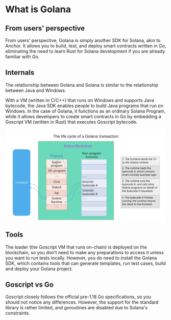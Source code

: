 # What is Golana

## From users' perspective

From users' perspective, Golana is simply another SDK for Solana, akin to Anchor. It allows you to build, test, and deploy smart contracts written in Go, eliminating the need to learn Rust for Solana development if you are already familiar with Go.

## Internals

The relationship between Golana and Solana is similar to the relationship between Java and Windows.

With a VM (written in C/C++) that runs on Windows and supports Java bytecode, the Java SDK enables people to build Java programs that run on Windows. In the case of Golana, it functions as an ordinary Solana Program, while it allows developers to create smart contracts in Go by embedding a Goscript VM (written in Rust) that executes Goscript bytecode.

<img src="./golana.jpeg" alt="Golana" />

## Tools

The loader (the Goscript VM that runs on-chain) is deployed on the blockchain, so you don't need to make any preparations to access it unless you want to run tests locally. However, you do need to install the Golana SDK, which contains tools that can generate templates, run test cases, build and deploy your Golana project.

## Goscript vs Go

Goscript closely follows the official pre-1.18 Go specifications, so you should not notice any differences. However, the support for the standard library is rather limited, and goroutines are disabled due to Solana's constraints.
